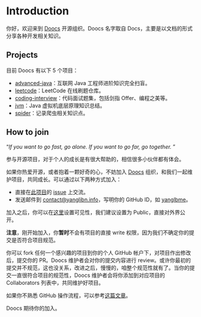 # Introduction
你好，欢迎来到 [Doocs](https://github.com/doocs) 开源组织。Doocs 名字取自 Docs，主要是以文档的形式分享各种开发相关知识。

## Projects
目前 Doocs 有以下 5 个项目：

- [advanced-java](https://github.com/doocs/advanced-java)：互联网 Java 工程师进阶知识完全扫盲。
- [leetcode](https://github.com/doocs/leetcode)：LeetCode 在线刷题仓库。
- [coding-interview](https://github.com/doocs/coding-interview)：代码面试题集，包括剑指 Offer、编程之美等。
- [jvm](https://github.com/doocs/jvm)：Java 虚拟机底层原理知识总结。
- [spider](https://github.com/doocs/spider)：记录爬虫相关知识点。

## How to join

“*If you want to go fast, go alone. If you want to go far, go together.* ”

参与开源项目，对于个人的成长是有很大帮助的，相信很多小伙伴都有体会。

如果你热爱开源，或者抱着一颗好奇的心，不妨加入 [Doocs](https://github.com/doocs) 组织，和我们一起维护项目，共同成长。可以通过以下两种方式加入：

- 直接在[此项目](https://github.com/doocs/intro)的 [issue](https://github.com/doocs/intro/issues) 上交流。
- 发送邮件到 [contact@yanglibn.info](mailto:contact@yanglibn.info)，写明你的 GitHub ID，如 [yanglbme](https://github.com/yanglbme)。

加入之后，你可以在[这里](https://github.com/orgs/doocs/people)设置可见性，我们建议设置为 Public，直接对外界公开。

**注意**，刚开始加入，你**暂时**不会有项目的直接 write 权限，因为我们不确定你的提交是否符合项目规范。

你可以 fork 任何一个感兴趣的项目到你的个人 GitHub 帐户下，对项目作出修改后，提交你的 PR。Doocs 维护者会对你的提交内容进行 review。或许你最初的提交并不规范，这也没关系，改进之后，慢慢的，咱整个规范性就有了。当你的提交一直很符合项目的规范性，Doocs 维护者会将你添加到对应项目的 Collaborators 列表中，共同维护好项目。


如果你不熟悉 GitHub 操作流程，可以参考[这篇文章](https://github.com/doocs/leetcode/blob/master/.github/CONTRIBUTING.md)。

Doocs 期待你的加入。